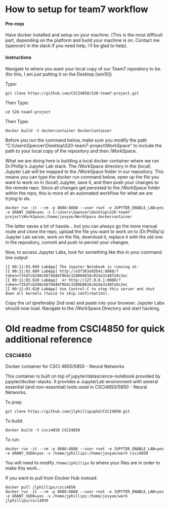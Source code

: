 # How to setup for team7 workflow
#### Pre-reqs
Have docker installed and setup on your machine. (This is the most difficult part, depending on the platform and build your machine is on. Contact me (spencer) in the slack if you need help, i'll be glad to help).

#### Instructions
Navigate to where you want your local copy of our Team7 repository to be. (for this, I am just putting it on the Desktop [win10])

Type:
```
git clone https://github.com/CSCI4850/S20-team7-project.git
```
Then Type:
```
cd S20-team7-project
```
Then Type:
```
docker build -t dockercontainer DockerContainer
```
Before you run the command below, make sure you modify the path "C:\Users\Spencer\Desktop\S20-team7-project\WorkSpace" to include the path to your local copy of the repository and then /WorkSpace.

What we are doing here is building a local docker container where we run Dr.Phillip's Jupyter Lab stack. The /WorkSpace directory in the (local) Jupyter Lab will be mapped to the /WorkSpace folder in our repository. This means you can type the docker run command below, open up the file you want to work on in (local) Jupyter, save it, and then push your changes to the remote repo. Since all changes get persisted to the /WorkSpace folder within the repo, this is more of an automated workflow for what we are trying to do.

```
docker run -it --rm -p 8888:8888 --user root -e JUPYTER_ENABLE_LAB=yes -e GRANT_SUDO=yes -v C:\Users\Spencer\Desktop\S20-team7-project\WorkSpace:/home/jovyan/WorkSpace dockercontainer
```

The latter saves a lot of hassle... but you can always go the more manual route and clone the repo, upload the file you want to work on to (Dr.Phillip's) Jupyter Lab server, work on the file, download it, replace it with the old one in the repository, commit and push to persist your changes.

Now, to access Jupyter Labs, look for something like this in your command line output:
```
[I 00:11:03.609 LabApp] The Jupyter Notebook is running at:
[I 00:11:03.609 LabApp] http://a3f363a92b41:8888/?token=f35d7cb340c6074d46f9b4c3280b0816c02de3148fa9c2ec
[I 00:11:03.610 LabApp]  or http://127.0.0.1:8888/?token=f35d7cb340c6074d46f9b4c3280b0816c02de3148fa9c2ec
[I 00:11:03.610 LabApp] Use Control-C to stop this server and shut down all kernels (twice to skip confirmation).
```

Copy the url (preferably 2nd one) and paste into your browser. Jupyter Labs should now load. Navigate to the /WorkSpace Directory and start hacking.


# Old readme from CSCI4850 for quick additional reference
### CSCI4850
Docker container for CSCI 4850/5850 - Neural Networks

This container is built on top of jupyter/datascience-notebook provided by jupyter/docker-stacks. It provides a JupyterLab environment with several essential (and non-essential) tools used in CSCI4850/5850 - Neural Networks.

To prep:
```
git clone https://github.com/jlphillipsphd/CSCI4850.git
```
 
To build:
```
docker build -t csci4850 CSCI4850
```

To run:
```
docker run -it --rm -p 8888:8888 --user root -e JUPYTER_ENABLE_LAB=yes -e GRANT_SUDO=yes -v /home/jphillips:/home/jovyan/work csci4850
```

You will need to modify `/home/jphillips` to where your files are in order to make this work...

If you want to pull from Docker Hub instead:
```
docker pull jlphillips/csci4850
docker run -it --rm -p 8888:8888 --user root -e JUPYTER_ENABLE_LAB=yes -e GRANT_SUDO=yes -v /home/jphillips:/home/jovyan/work jlphillips/csci4850
```
